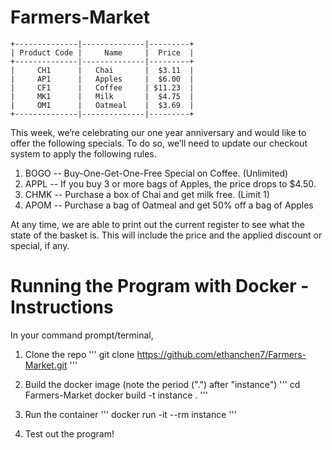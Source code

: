 # Farmers-Market

```
+--------------|--------------|---------+
| Product Code |     Name     |  Price  |
+--------------|--------------|---------+
|     CH1      |   Chai       |  $3.11  |
|     AP1      |   Apples     |  $6.00  |
|     CF1      |   Coffee     | $11.23  |
|     MK1      |   Milk       |  $4.75  |
|     OM1      |   Oatmeal    |  $3.69  |
+--------------|--------------|---------+
```

This week, we’re celebrating our one year anniversary and would like to offer the
following specials.  To do so, we’ll need to update our checkout system to apply
the following rules.

1. BOGO -- Buy-One-Get-One-Free Special on Coffee. (Unlimited)
2. APPL -- If you buy 3 or more bags of Apples, the price drops to $4.50.
3. CHMK -- Purchase a box of Chai and get milk free. (Limit 1)
4. APOM -- Purchase a bag of Oatmeal and get 50% off a bag of Apples

At any time, we are able to print out the current register to see what the state of
the basket is.  This will include the price and the applied discount or special, if any.

# Running the Program with Docker - Instructions

In your command prompt/terminal,

1. Clone the repo
'''
git clone https://github.com/ethanchen7/Farmers-Market.git
'''

2. Build the docker image (note the period (".") after "instance")
'''
cd Farmers-Market
docker build -t instance .
'''
3. Run the container
'''
docker run -it --rm instance
'''
4. Test out the program!
